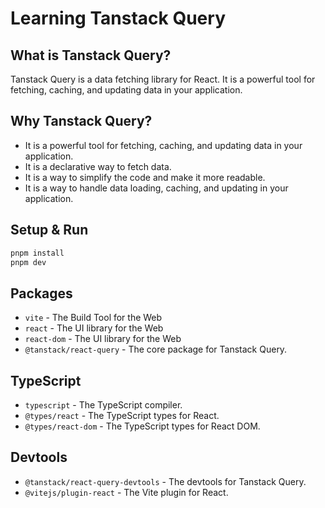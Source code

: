 # Learning Tanstack Query

## What is Tanstack Query?

Tanstack Query is a data fetching library for React. It is a powerful tool for fetching, caching, and updating data in your application.

## Why Tanstack Query?

- It is a powerful tool for fetching, caching, and updating data in your application.
- It is a declarative way to fetch data.
- It is a way to simplify the code and make it more readable.
- It is a way to handle data loading, caching, and updating in your application.

## Setup & Run

```bash
pnpm install
pnpm dev
```

## Packages

- `vite` - The Build Tool for the Web
- `react` - The UI library for the Web
- `react-dom` - The UI library for the Web
- `@tanstack/react-query` - The core package for Tanstack Query.

## TypeScript

- `typescript` - The TypeScript compiler.
- `@types/react` - The TypeScript types for React.
- `@types/react-dom` - The TypeScript types for React DOM.

## Devtools

- `@tanstack/react-query-devtools` - The devtools for Tanstack Query.
- `@vitejs/plugin-react` - The Vite plugin for React.
